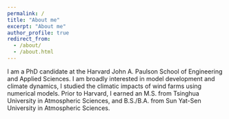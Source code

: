 ```yaml
---
permalink: /
title: "About me"
excerpt: "About me"
author_profile: true
redirect_from: 
  - /about/
  - /about.html
---
```


I am a PhD candidate at the Harvard John A. Paulson School of Engineering and Applied Sciences. I am broadly interested in model development and climate dynamics, I studied the climatic impacts of wind farms using numerical models. Prior to Harvard, I earned an M.S. from Tsinghua University in Atmospheric Sciences, and B.S./B.A. from Sun Yat-Sen University in Atmospheric Sciences.

